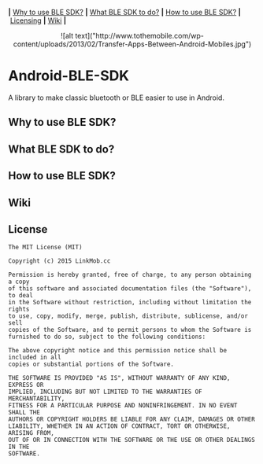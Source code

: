 <b>|</b>&nbsp;<a href='#Why to use BLE SDK?'>Why to use BLE SDK?</a>
<b>|</b>&nbsp;<a href='#What BLE SDK to do?'>What BLE SDK to do?</a>
<b>|</b>&nbsp;<a href='#How to use BLE SDK?'>How to use BLE SDK?</a>
<b>|</b>&nbsp;<a href='#licensing'>Licensing</a>
<b>|</b>&nbsp;<a href="https://github.com/Mylittleswift/Android-BLE-SDK/wiki">Wiki</a>
<b>|</b>

<p align="center">
    ![alt text]("http://www.tothemobile.com/wp-content/uploads/2013/02/Transfer-Apps-Between-Android-Mobiles.jpg")
</p>




# Android-BLE-SDK

A library to make classic bluetooth or BLE easier to use in Android.



## Why to use BLE SDK?




## What BLE SDK to do?



## How to use BLE SDK?


## Wiki


## License

    The MIT License (MIT)

    Copyright (c) 2015 LinkMob.cc

    Permission is hereby granted, free of charge, to any person obtaining a copy
    of this software and associated documentation files (the "Software"), to deal
    in the Software without restriction, including without limitation the rights
    to use, copy, modify, merge, publish, distribute, sublicense, and/or sell
    copies of the Software, and to permit persons to whom the Software is
    furnished to do so, subject to the following conditions:

    The above copyright notice and this permission notice shall be included in all
    copies or substantial portions of the Software.

    THE SOFTWARE IS PROVIDED "AS IS", WITHOUT WARRANTY OF ANY KIND, EXPRESS OR
    IMPLIED, INCLUDING BUT NOT LIMITED TO THE WARRANTIES OF MERCHANTABILITY,
    FITNESS FOR A PARTICULAR PURPOSE AND NONINFRINGEMENT. IN NO EVENT SHALL THE
    AUTHORS OR COPYRIGHT HOLDERS BE LIABLE FOR ANY CLAIM, DAMAGES OR OTHER
    LIABILITY, WHETHER IN AN ACTION OF CONTRACT, TORT OR OTHERWISE, ARISING FROM,
    OUT OF OR IN CONNECTION WITH THE SOFTWARE OR THE USE OR OTHER DEALINGS IN THE
    SOFTWARE.
